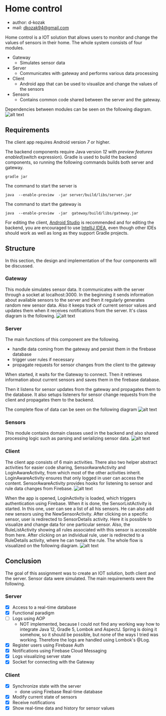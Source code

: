 # Home control

* author: d-kozak
* mail: dkozak94@gmail.com

Home control is a IOT solution that allows users to monitor and change the values of sensors in their home. 
The whole system consists of four modules.

* Gateway
    * Simulates sensor data
* Server
    * Communicates with gateway and performs various data processing
* Client
    * Android app that can be used to visualize and change the values of the sensors
* Sensors
    * Contains common code shared between the server and the gateway. 

Dependencies between modules can be seen on the following diagram.
![alt text](./imgs/main-deps.png)

## Requirements
The client app requires Android version _7_ or higher.

The backend components require Java version _12_ with _preview features enabled_(switch expression). Gradle is used to build the backend components,
so running the following commands builds both server and gateway.
```
gradle jar
```
The command to start the server is
```
java  --enable-preview  -jar server/build/libs/server.jar
```
The command to start the gateway is
```
java  --enable-preview  -jar  gateway/build/libs/gateway.jar
```

For editing the client, [Android Studio](https://developer.android.com/studio/?gclid=Cj0KCQjw9JzoBRDjARIsAGcdIDVKioluWo98udXZtLYEUFwdkUPb_eNCMVdCwZJFjLHwzXrjwyaDGioaAibbEALw_wcB)
is recommended and for editing the backend, you are encouraged to use [IntelliJ IDEA](https://www.jetbrains.com/idea/specials/idea/ultimate.html?gclid=Cj0KCQjwo7foBRD8ARIsAHTy2wnI0oTQIOPsaqz6WNrpCz_LZDErrCRMYsIeAC3FQF1t699ipOkOpcwaAui9EALw_wcB),
even though other IDEs should work as well as long as they support Gradle projects. 

## Structure
In this section, the design and implementation of the four components will be discussed.

### Gateway
This module simulates sensor data. It communicates with the server through a socket at localhost:3000.
In the beginning it sends information about available sensors to the server and then it regularly generates random new sensor data.
Also it keeps track of current sensor values and updates them when it receives notifications from the server.
It's class diagram is the following.
![alt text](./imgs/gateway-classes.png)

### Server
The main functions of this component are the following.
 
* handle data coming from the gateway and persist them in the firebase database
* trigger user rules if necessary
* propagate requests for sensor changes from the client to the gateway

When started, it waits for the Gateway to connect. Then it retrieves information about current sensors
and saves them in the firebase database. 

Then it listens for sensor updates from the gateway and propagates them to the database.
It also setups listeners for sensor change requests from the client 
and propagates them to the backend.

The complete flow of data can be seen on the following diagram
![alt text](./imgs/dataflow.png)

### Sensors
This module contains domain classes used in the backend and also shared processing logic such as parsing
and serializing sensor data.
![alt text](./imgs/sensors-classes.png)

### Client 
The client app consists of 6 main activities. There also two helper abstract activities for easier code sharing, SensorAwareActivity and LoginAwareActivity,
from which most of the other activities inherit. LoginAwareActivity ensures that only logged in user can access the content. SensorAwareActivity provides hooks
for listening to sensor and rule data changes from Firebase.
![alt text](./imgs/activities-class.png)

When the app is opened, LoginActivity is loaded, which triggers authentication using Firebase. When it is done, the SensorListActivity is started.
In this one, user can see a list of all his sensors. He can also add new sensors using the NewSensorActivity. After clicking on a specific sensor,
user is redirected to SensorDetails activity. Here it is possible to visualize and change data for one particular sensor. Also, the RuleListActivity
showing all rules associated with this sensor is accessible from here. After clicking on an individual rule, user is redirected to a RuleDetails activity,
where he can tweak the rule. The whole flow is visualized on the following diagram.
![alt text](./imgs/activities-flow.png)
 

## Conclusion
The goal of this assignment was to create an IOT solution, both client and the server. Sensor data were simulated.
The main requirements were the following.

### Server
- [x] Access to a real-time database
- [x] Functional paradigm
- [ ] Logs using AOP
    * NOT implemented, because I could not find any working way how to integrate Java 12, Gradle 5, Lombok and AspectJ. Spring is doing it somehow, so it
    should be possible, but none of the ways I tried was working. Therefore the logs are handled using Lombok's @Log.  
- [x] Register users using Firebase Auth
- [x] Notifications using Firebase Cloud Messaging
- [x] Logs visualizing server state
- [x] Socket for connecting with the Gateway

### Client
- [x] Synchronize state with the server
    * done using Firebase Real-time database
- [x] Modify current state of sensors
- [x] Receive notifications
- [x] Show real-time data and history for sensor values
